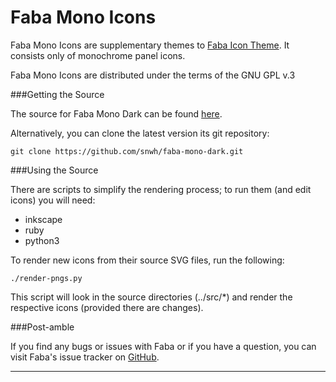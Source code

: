 Faba Mono Icons
==============

Faba Mono Icons are supplementary themes to [Faba Icon Theme](https://github.com/snwh/faba-icon-theme). It consists only of monochrome panel icons.

Faba Mono Icons are distributed under the terms of the GNU GPL v.3


###Getting the Source

The source for Faba Mono Dark can be found [here](https://github.com/snwh/faba-mono-icons).

Alternatively, you can clone the latest version its git repository:

    git clone https://github.com/snwh/faba-mono-dark.git

###Using the Source

There are scripts to simplify the rendering process; to run them (and edit icons) you will need:

 * inkscape
 * ruby
 * python3

To render new icons from their source SVG files, run the following:

    ./render-pngs.py

This script will look in the source directories (../src/*) and render the respective icons (provided there are changes).

###Post-amble

If you find any bugs or issues with Faba or if you have a question, you can visit Faba's issue tracker on [GitHub](https://github.com/snwh/faba-mono-icons/issues).

-----------